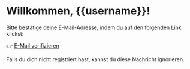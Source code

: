 # Willkommen, {{username}}!

Bitte bestätige deine E-Mail-Adresse, indem du auf den folgenden Link klickst:

👉 [E-Mail verifizieren]({{link}})

Falls du dich nicht registriert hast, kannst du diese Nachricht ignorieren.
